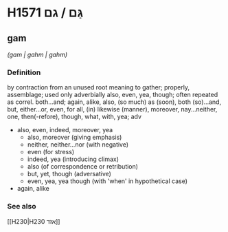# H1571 גַּם / גם

## gam

_(gam | ɡahm | ɡahm)_

### Definition

by contraction from an unused root meaning to gather; properly, assemblage; used only adverbially also, even, yea, though; often repeated as correl. both...and; again, alike, also, (so much) as (soon), both (so)...and, but, either...or, even, for all, (in) likewise (manner), moreover, nay...neither, one, then(-refore), though, what, with, yea; adv

- also, even, indeed, moreover, yea
  - also, moreover (giving emphasis)
  - neither, neither...nor (with negative)
  - even (for stress)
  - indeed, yea (introducing climax)
  - also (of correspondence or retribution)
  - but, yet, though (adversative)
  - even, yea, yea though (with 'when' in hypothetical case)
- again, alike

### See also

[[H230|H230 אזד]]
